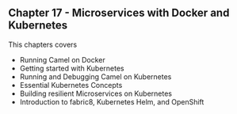 Chapter 17 - Microservices with Docker and Kubernetes
-----------------------------------------------------

This chapters covers

- Running Camel on Docker
- Getting started with Kubernetes
- Running and Debugging Camel on Kubernetes
- Essential Kubernetes Concepts
- Building resilient Microservices on Kubernetes
- Introduction to fabric8, Kubernetes Helm, and OpenShift
